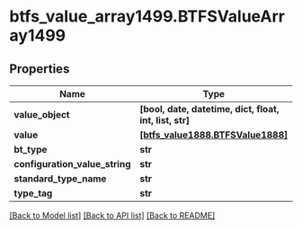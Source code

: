 # btfs_value_array1499.BTFSValueArray1499

## Properties
Name | Type | Description | Notes
------------ | ------------- | ------------- | -------------
**value_object** | **[bool, date, datetime, dict, float, int, list, str]** |  | [optional] 
**value** | [**[btfs_value1888.BTFSValue1888]**](BTFSValue1888.md) |  | [optional] 
**bt_type** | **str** |  | [optional] 
**configuration_value_string** | **str** |  | [optional] 
**standard_type_name** | **str** |  | [optional] 
**type_tag** | **str** |  | [optional] 

[[Back to Model list]](../README.md#documentation-for-models) [[Back to API list]](../README.md#documentation-for-api-endpoints) [[Back to README]](../README.md)


